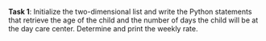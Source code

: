 **Task 1**: Initialize the two-dimensional list and write the Python statements that retrieve the age of the child and the number of days the child will be
at the day care center. Determine and print the weekly rate.
